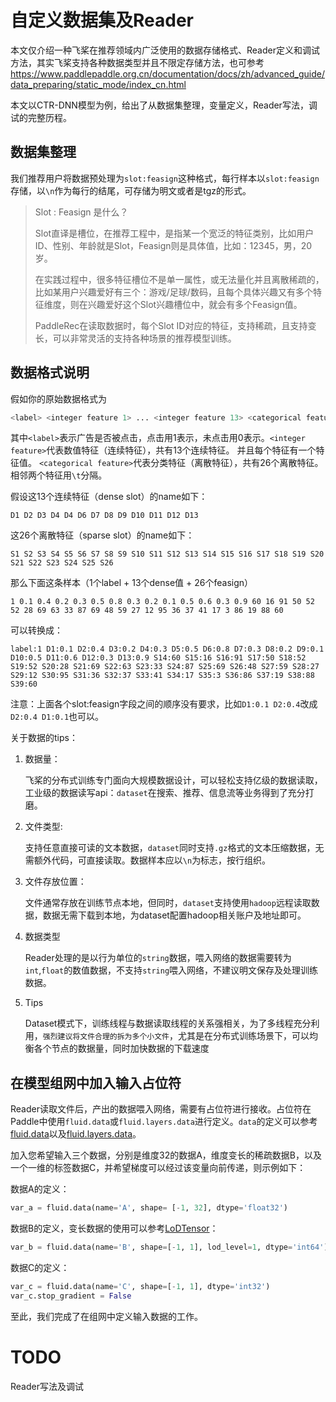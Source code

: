 # 自定义数据集及Reader

本文仅介绍一种飞桨在推荐领域内广泛使用的数据存储格式、Reader定义和调试方法，其实飞桨支持各种数据类型并且不限定存储方法，也可参考 https://www.paddlepaddle.org.cn/documentation/docs/zh/advanced_guide/data_preparing/static_mode/index_cn.html

本文以CTR-DNN模型为例，给出了从数据集整理，变量定义，Reader写法，调试的完整历程。


## 数据集整理

我们推荐用户将数据预处理为`slot:feasign`这种格式，每行样本以`slot:feasign`存储，以`\n`作为每行的结尾，可存储为明文或者是tgz的形式。

> Slot : Feasign 是什么？
>
> Slot直译是槽位，在推荐工程中，是指某一个宽泛的特征类别，比如用户ID、性别、年龄就是Slot，Feasign则是具体值，比如：12345，男，20岁。
> 
> 在实践过程中，很多特征槽位不是单一属性，或无法量化并且离散稀疏的，比如某用户兴趣爱好有三个：游戏/足球/数码，且每个具体兴趣又有多个特征维度，则在兴趣爱好这个Slot兴趣槽位中，就会有多个Feasign值。
>
> PaddleRec在读取数据时，每个Slot ID对应的特征，支持稀疏，且支持变长，可以非常灵活的支持各种场景的推荐模型训练。

## 数据格式说明

假如你的原始数据格式为

```bash
<label> <integer feature 1> ... <integer feature 13> <categorical feature 1> ... <categorical feature 26>
```

其中```<label>```表示广告是否被点击，点击用1表示，未点击用0表示。```<integer feature>```代表数值特征（连续特征），共有13个连续特征。
并且每个特征有一个特征值。
```<categorical feature>```代表分类特征（离散特征），共有26个离散特征。相邻两个特征用```\t```分隔。

假设这13个连续特征（dense slot）的name如下：

```
D1 D2 D3 D4 D4 D6 D7 D8 D9 D10 D11 D12 D13
```

这26个离散特征（sparse slot）的name如下：
```
S1 S2 S3 S4 S5 S6 S7 S8 S9 S10 S11 S12 S13 S14 S15 S16 S17 S18 S19 S20 S21 S22 S23 S24 S25 S26
```

那么下面这条样本（1个label + 13个dense值 + 26个feasign）
```
1 0.1 0.4 0.2 0.3 0.5 0.8 0.3 0.2 0.1 0.5 0.6 0.3 0.9 60 16 91 50 52 52 28 69 63 33 87 69 48 59 27 12 95 36 37 41 17 3 86 19 88 60
```

可以转换成：
```
label:1 D1:0.1 D2:0.4 D3:0.2 D4:0.3 D5:0.5 D6:0.8 D7:0.3 D8:0.2 D9:0.1 D10:0.5 D11:0.6 D12:0.3 D13:0.9 S14:60 S15:16 S16:91 S17:50 S18:52 S19:52 S20:28 S21:69 S22:63 S23:33 S24:87 S25:69 S26:48 S27:59 S28:27 S29:12 S30:95 S31:36 S32:37 S33:41 S34:17 S35:3 S36:86 S37:19 S38:88 S39:60
```

注意：上面各个slot:feasign字段之间的顺序没有要求，比如```D1:0.1 D2:0.4```改成```D2:0.4 D1:0.1```也可以。



关于数据的tips：
1. 数据量：

    飞桨的分布式训练专门面向大规模数据设计，可以轻松支持亿级的数据读取，工业级的数据读写api：`dataset`在搜索、推荐、信息流等业务得到了充分打磨。
2. 文件类型:

    支持任意直接可读的文本数据，`dataset`同时支持`.gz`格式的文本压缩数据，无需额外代码，可直接读取。数据样本应以`\n`为标志，按行组织。

3. 文件存放位置：

    文件通常存放在训练节点本地，但同时，`dataset`支持使用`hadoop`远程读取数据，数据无需下载到本地，为dataset配置hadoop相关账户及地址即可。
4. 数据类型

    Reader处理的是以行为单位的`string`数据，喂入网络的数据需要转为`int`,`float`的数值数据，不支持`string`喂入网络，不建议明文保存及处理训练数据。
5. Tips

    Dataset模式下，训练线程与数据读取线程的关系强相关，为了多线程充分利用，`强烈建议将文件合理的拆为多个小文件`，尤其是在分布式训练场景下，可以均衡各个节点的数据量，同时加快数据的下载速度

## 在模型组网中加入输入占位符

Reader读取文件后，产出的数据喂入网络，需要有占位符进行接收。占位符在Paddle中使用`fluid.data`或`fluid.layers.data`进行定义。`data`的定义可以参考[fluid.data](https://www.paddlepaddle.org.cn/documentation/docs/zh/api_cn/fluid_cn/data_cn.html#data)以及[fluid.layers.data](https://www.paddlepaddle.org.cn/documentation/docs/zh/api_cn/layers_cn/data_cn.html#data)。

加入您希望输入三个数据，分别是维度32的数据A，维度变长的稀疏数据B，以及一个一维的标签数据C，并希望梯度可以经过该变量向前传递，则示例如下：

数据A的定义：
```python
var_a = fluid.data(name='A', shape= [-1, 32], dtype='float32')
```

数据B的定义，变长数据的使用可以参考[LoDTensor](https://www.paddlepaddle.org.cn/documentation/docs/zh/beginners_guide/basic_concept/lod_tensor.html#cn-user-guide-lod-tensor)：
```python
var_b = fluid.data(name='B', shape=[-1, 1], lod_level=1, dtype='int64')
```

数据C的定义：
```python
var_c = fluid.data(name='C', shape=[-1, 1], dtype='int32')
var_c.stop_gradient = False
```

至此，我们完成了在组网中定义输入数据的工作。


# TODO
Reader写法及调试
